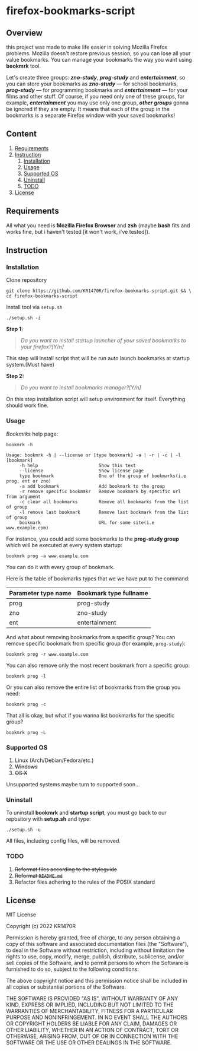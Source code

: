 # firefox-bookmarks-script

## Overview

this project was made to make life easier in solving Mozilla Firefox problems. Mozilla doesn't restore previous session,
so you can lose all your value bookmarks. You can manage your bookmarks the way you want using **bookmrk** tool.

Let's create three groups: ***zno-study***, ***prog-study*** and ***entertainment***, so you can store your bookmarks
as ***zno-study*** — for school bookmarks, ***prog-study*** — for programming bookmarks and ***entertainment*** — for
your films and other stuff. Of course, if you need only one of these groups, for example, ***entertainment*** you may
use only one group, ***other groups*** gonna be ignored if they are empty. It means that each of the group in the
bookmarks is a separate Firefox window with your saved bookmarks!

## Content

1. [Requirements][1]
2. [Instruction][2]
    1) [Installation][2.1]
    2) [Usage][2.2]
    3) [Supported OS][2.3]
    4) [Uninstall][2.4]
    5) [TODO][2.5]
3. [License][3]

## Requirements

All what you need is **Mozilla Firefox Browser** and **zsh** (maybe **bash** fits and works fine, but i haven't
tested [it won't work, i've tested]).

## Instruction

### Installation

Clone repository

```shell
git clone https://github.com/KR1470R/firefox-bookmarks-script.git && \ 
cd firefox-bookmarks-script
```

Install tool via `setup.sh`

```shell
./setup.sh -i
```

**Step 1:**

> *Do you want to install startup launcher of your saved bookmarks to your firefox?[Y/n]*

This step will install script that will be run auto launch bookmarks at startup system.(Must have)

**Step 2:**

> *Do you want to install bookmarks manager?[Y/n]*

On this step installation script will setup environment for itself. Everything should work fine.

### Usage

_Bookmrks_ help page:

```shell
bookmrk -h
```

    Usage: bookmrk -h | --license or [type bookmark] -a | -r | -c | -l [bookmark]
         -h help                       Show this text
         --license                     Show license page
         type bookmark                 One of the group of bookmarks(i.e prog, ent or zno) 
         -a add bookmark               Add bookmark to the group
         -r remove specific bookmakr   Remove bookmark by specific url from argument
         -c clear all bookmarks        Remove all bookmarks from the list of group
         -l remove last bookmark       Remove last bookmark from the list of group
         bookmark                      URL for some site(i.e www.example.com)

For instance, you could add some bookmarks to the **prog-study group** which will be executed at every system startup:

```shell
bookmrk prog -a www.example.com 
```

You can do it with every group of bookmark.

Here is the table of bookmarks types that we we have put to the command:

| Parameter type name | Bookmark type fullname |
|---------------------|------------------------|
| prog                | prog-study             |
| zno                 | zno-study              |
| ent                 | entertainment          |

And what about removing bookmarks from a specific group? You can remove specific bookmark from specific group (for
example, `prog-study`):

```shell
bookmrk prog -r www.example.com
```   

You can also remove only the most recent bookmark from a specific group:

```shell
bookmrk prog -l
```

Or you can also remove the entire list of bookmarks from the group you need:

```shell
bookmrk prog -c
```

That all is okay, but what if you wanna list bookmarks for the specific group?

```shell
bookmrk prog -L 
```

### Supported OS

1. Linux (Arch/Debian/Fedora/etc.)
2. ~~Windows~~
3. ~~OS X~~

Unsupported systems maybe turn to supported soon...

### Uninstall

To uninstall **bookmrk** and **startup script**, you must go back to our repository with **setup.sh** and type:

```shell
./setup.sh -u
```

All files, including config files, will be removed.

### TODO

1. ~~Reformat files according to the styleguide~~
2. ~~Reformat `README.md`~~
3. Refactor files adhering to the rules of the POSIX standard

## License

MIT License

Copyright (c) 2022 KR1470R

Permission is hereby granted, free of charge, to any person obtaining a copy of this software and associated
documentation files (the "Software"), to deal in the Software without restriction, including without limitation the
rights to use, copy, modify, merge, publish, distribute, sublicense, and/or sell copies of the Software, and to permit
persons to whom the Software is furnished to do so, subject to the following conditions:

The above copyright notice and this permission notice shall be included in all copies or substantial portions of the
Software.

THE SOFTWARE IS PROVIDED "AS IS", WITHOUT WARRANTY OF ANY KIND, EXPRESS OR IMPLIED, INCLUDING BUT NOT LIMITED TO THE
WARRANTIES OF MERCHANTABILITY, FITNESS FOR A PARTICULAR PURPOSE AND NONINFRINGEMENT. IN NO EVENT SHALL THE AUTHORS OR
COPYRIGHT HOLDERS BE LIABLE FOR ANY CLAIM, DAMAGES OR OTHER LIABILITY, WHETHER IN AN ACTION OF CONTRACT, TORT OR
OTHERWISE, ARISING FROM, OUT OF OR IN CONNECTION WITH THE SOFTWARE OR THE USE OR OTHER DEALINGS IN THE SOFTWARE.

[1]:https://github.com/KR1470R/firefox-bookmarks-script#requirements

[2]:https://github.com/KR1470R/firefox-bookmarks-script#instruction

[2.1]:https://github.com/KR1470R/firefox-bookmarks-script#installation

[2.2]:https://github.com/KR1470R/firefox-bookmarks-script#usage

[2.3]:https://github.com/KR1470R/firefox-bookmarks-script#supported-os

[2.4]:https://github.com/KR1470R/firefox-bookmarks-script#uninstall

[2.5]:https://github.com/KR1470R/firefox-bookmarks-script#todo

[3]:https://github.com/KR1470R/firefox-bookmarks-script#license
